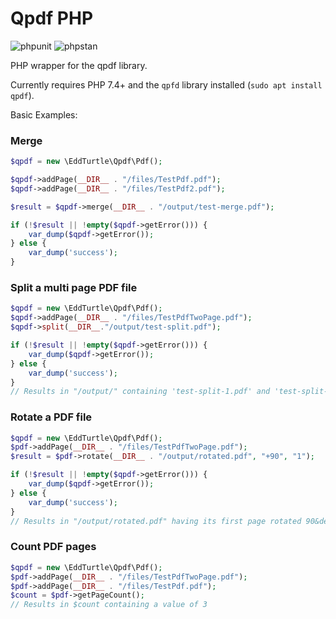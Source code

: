 # Qpdf PHP

![phpunit](https://github.com/eddturtle/qpdf-php/actions/workflows/phpunit.yml/badge.svg)
![phpstan](https://github.com/eddturtle/qpdf-php/actions/workflows/phpstan.yml/badge.svg)

PHP wrapper for the qpdf library.

Currently requires PHP 7.4+ and the `qpfd` library installed (`sudo apt install qpdf`).

Basic Examples:

### Merge
```php
$qpdf = new \EddTurtle\Qpdf\Pdf();

$qpdf->addPage(__DIR__ . "/files/TestPdf.pdf");
$qpdf->addPage(__DIR__ . "/files/TestPdf2.pdf");

$result = $qpdf->merge(__DIR__ . "/output/test-merge.pdf");

if (!$result || !empty($qpdf->getError())) {
    var_dump($qpdf->getError());
} else {
    var_dump('success');
}
```

### Split a multi page PDF file
```php
$qpdf = new \EddTurtle\Qpdf\Pdf();
$qpdf->addPage(__DIR__ . "/files/TestPdfTwoPage.pdf");
$qpdf->split(__DIR__."/output/test-split.pdf");

if (!$result || !empty($qpdf->getError())) {
    var_dump($qpdf->getError());
} else {
    var_dump('success');
}
// Results in "/output/" containing 'test-split-1.pdf' and 'test-split-2.pdf'
```

### Rotate a PDF file
```php
$qpdf = new \EddTurtle\Qpdf\Pdf();
$pdf->addPage(__DIR__ . "/files/TestPdfTwoPage.pdf");
$result = $pdf->rotate(__DIR__ . "/output/rotated.pdf", "+90", "1");

if (!$result || !empty($qpdf->getError())) {
    var_dump($qpdf->getError());
} else {
    var_dump('success');
}
// Results in "/output/rotated.pdf" having its first page rotated 90&deg; clockwise
```


### Count PDF pages
```php
$qpdf = new \EddTurtle\Qpdf\Pdf();
$pdf->addPage(__DIR__ . "/files/TestPdfTwoPage.pdf");
$pdf->addPage(__DIR__ . "/files/TestPdf.pdf");
$count = $pdf->getPageCount();
// Results in $count containing a value of 3
```
